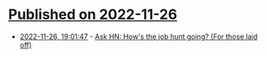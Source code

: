 # [Published on 2022-11-26](index.md)

* [2022-11-26, 19:01:47](https://news.ycombinator.com/item?id=33755531) - [Ask HN: How's the job hunt going? (For those laid off)](https://news.ycombinator.com/item?id=33755531)
